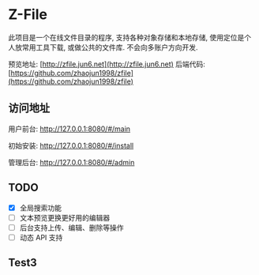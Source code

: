# Z-File

此项目是一个在线文件目录的程序, 支持各种对象存储和本地存储, 使用定位是个人放常用工具下载, 或做公共的文件库. 不会向多账户方向开发.

预览地址: [http://zfile.jun6.net](http://zfile.jun6.net)
后端代码: [https://github.com/zhaojun1998/zfile](https://github.com/zhaojun1998/zfile)

## 访问地址

用户前台: http://127.0.0.1:8080/#/main

初始安装: http://127.0.0.1:8080/#/install

管理后台: http://127.0.0.1:8080/#/admin

## TODO

- [x] 全局搜索功能
- [ ] 文本预览更换更好用的编辑器
- [ ] 后台支持上传、编辑、删除等操作
- [ ] 动态 API 支持

## Test3
